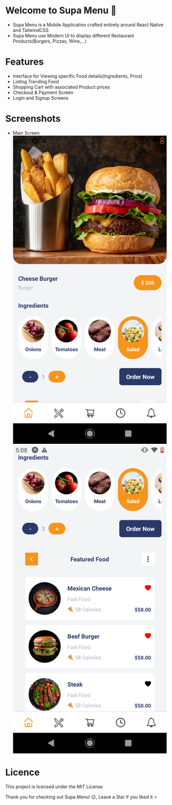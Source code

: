 # Welcome to Supa Menu 👋

- Supa Menu is a Mobile Application crafted entirely around React Native and TailwindCSS
- Supa Menu use Modern UI to display different Restaurant Products(Burgers, Pizzas, Wine,...)

# Features

- Interface for Viewing specific Food details(Ingredients, Price)
- Listing Trending Food
- Shopping Cart with associated Product prices
- Checkout & Payment Screen
- Login and Signup Screens

# Screenshots

- Main Screen
  ![](https://github.com/UNYUZIMFURA/Supa-Menu/blob/master/assets/screenshots/Screenshot_20240521-170758.png) ![](https://github.com/UNYUZIMFURA/Supa-Menu/blob/master/assets/screenshots/Screenshot_20240521-170827.png)

# Licence

This project is licensed under the MIT License


Thank you for checking out Supa Menu! 😉, Leave a Star if you liked it ⭐
  
